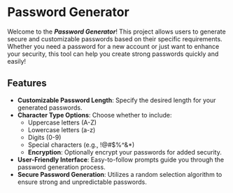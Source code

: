 # **Password Generator**

Welcome to the ***Password Generator***! This project allows users to generate secure and customizable passwords based on their specific requirements. Whether you need a password for a new account or just want to enhance your security, this tool can help you create strong passwords quickly and easily!

## Features

- **Customizable Password Length**: Specify the desired length for your generated passwords.
- **Character Type Options**: Choose whether to include:
  - Uppercase letters (A-Z)
  - Lowercase letters (a-z)
  - Digits (0-9)
  - Special characters (e.g., !@#$%^&*)
  - **Encryption**: Optionally encrypt your passwords for added security.
- **User-Friendly Interface**: Easy-to-follow prompts guide you through the password generation process.
- **Secure Password Generation**: Utilizes a random selection algorithm to ensure strong and unpredictable passwords.
